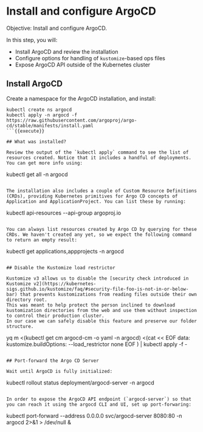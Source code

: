 # Install and configure ArgoCD

Objective:
Install and configure ArgoCD.

In this step, you will:
* Install ArgoCD and review the installation
* Configure options for handling of `kustomize`-based ops files
* Expose ArgoCD API outside of the Kubernetes cluster

## Install ArgoCD

Create a namespace for the ArgoCD installation, and install:

```
kubectl create ns argocd
kubectl apply -n argocd -f https://raw.githubusercontent.com/argoproj/argo-cd/stable/manifests/install.yaml
```{{execute}}

## What was installed?

Review the output of the `kubectl apply` command to see the list of resources created. Notice that it includes a handful of deployments. You can get more info using:
```
kubectl get all -n argocd
```{{execute}}

The installation also includes a couple of Custom Resource Definitions (CRDs), providing Kubernetes primitives for Argo CD concepts of Application and ApplicationProject. You can list these by running:
```
kubectl api-resources --api-group argoproj.io 
```{{execute}}

You can always list resources created by Argo CD by querying for these CRDs. We haven't created any yet, so we expect the following command to return an empty result:
```
kubectl get applications,appprojects -n argocd
```{{execute}}

## Disable the Kustomize load restrictor

Kustomize v3 allows us to disable the [security check introduced in Kustomize v2](https://kubernetes-sigs.github.io/kustomize/faq/#security-file-foo-is-not-in-or-below-bar) that prevents kustomizations from reading files outside their own directory root.
This was meant to help protect the person inclined to download kustomization directories from the web and use them without inspection to control their production cluster.
In our case we can safely disable this feature and preserve our folder structure.

```
yq m <(kubectl get cm argocd-cm -o yaml -n argocd) <(cat << EOF
data:
  kustomize.buildOptions: --load_restrictor none
EOF
) | kubectl apply -f -
```{{execute}}

## Port-forward the Argo CD Server

Wait until ArgoCD is fully initialized:
```
kubectl rollout status deployment/argocd-server -n argocd
```{{execute}}

In order to expose the ArgoCD API endpoint (`argocd-server`) so that you can reach it using the argocd CLI and UI, set up port-forwaring:

```
kubectl port-forward --address 0.0.0.0 svc/argocd-server 8080:80 -n argocd 2>&1 > /dev/null &
```{{execute}}
